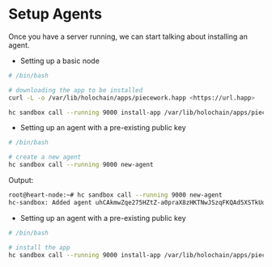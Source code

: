 # Setup Agents

Once you have a server running, we can start talking about installing an agent.

- Setting up a basic node

```bash
# /bin/bash

# downloading the app to be installed
curl -L -o /var/lib/holochain/apps/piecework.happ <https://url.happ>

hc sandbox call --running 9000 install-app /var/lib/holochain/apps/piecework.happ
```

- Setting up an agent with a pre-existing public key

```bash
# /bin/bash

# create a new agent
hc sandbox call --running 9000 new-agent

```

Output:

```bash
root@heart-node:~# hc sandbox call --running 9000 new-agent
hc-sandbox: Added agent uhCAkmwZqe275HZtZ-a0praX8zHKTNwJSzqFKQAd5XSTkUou5d1IT
```

- Setting up an agent with a pre-existing public key

```bash
# /bin/bash

# install the app
hc sandbox call --running 9000 install-app /var/lib/holochain/apps/piecework.happ --agent-key uhCAkmwZqe275HZtZ-a0praX8zHKTNwJSzqFKQAd5XSTkUou5d1IT
```
